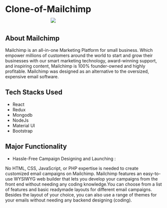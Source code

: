 #  Clone-of-Mailchimp &nbsp;   &nbsp;   &nbsp;   &nbsp;   &nbsp; &nbsp;   &nbsp;   &nbsp;   &nbsp;   &nbsp; &nbsp;   &nbsp;   &nbsp;   &nbsp;   &nbsp; &nbsp;   &nbsp;   &nbsp;   &nbsp;   &nbsp;  &nbsp;   &nbsp;   &nbsp;   &nbsp;   &nbsp; &nbsp;   &nbsp;   &nbsp;    <img src="https://mailchimp.com/release/plums/cxp/images/favicon.8969a0a6.ico"/> 


## About Mailchimp
Mailchimp is an all-in-one Marketing Platform for small business. Which empower millions of customers around the world to start and grow their businesses with our smart marketing technology, award-winning support, and inspiring content, Mailchimp is 100% founder-owned and highly profitable. Mailchimp was designed as an alternative to the oversized, expensive email software.

## Tech Stacks Used
- React
- Redux
- Mongodb
- NodeJs
- Material UI
- Bootstrap

## Major Functionality
<!-- 1.  -->
- Hassle-Free Campaign Designing and Launching :

No HTML, CSS, JavaScript, or PHP expertise is needed to create customized email campaigns on Mailchimp. Mailchimp features an easy-to-use WYSIWYG web builder that lets you develop your campaigns from the front end without needing any coding knowledge.You can choose from a list of features and basic readymade layouts for different email campaigns. Besides the layout of your choice, you can also use a range of themes for your emails without needing any backend designing (coding).
<!-- 2. Create custom Email Template -->

<!-- ## Glimps Of my project

1. Landing Page

<img src="./readme images/img1.jpg"/>

2. sign up page

<img src="./readme images/img2.jpg"/>

3. Login Page

<img src="./readme images/img3.jpg"/>

4. User Dashboard

<img src="./readme images/img4.jpg"/>

5. Email Design Page

<img src="./readme images/img5.jpg"/>
 -->
